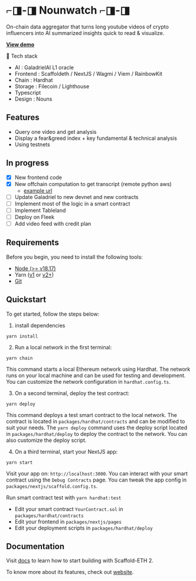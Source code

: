 # ⌐◨-◨  Nounwatch ⌐◨-◨

On-chain data aggregator that turns long youtube videos of crypto influencers into AI summarized insights quick to read & visualize.

**[View demo](https://ethglobal.com/showcase/nounwatch-vz83z)**

🧪 Tech stack

- AI : GaladrielAI L1 oracle
- Frontend :  Scaffoldeth / NextJS / Wagmi / Viem / RainbowKit
- Chain : Hardhat
- Storage : Filecoin / Lighthouse
- Typescript
- Design : Nouns

## Features

- Query one video and get analysis
- Display a fear&greed index + key fundamental & technical analysis
- Using testnets

## In progress

- [x] New frontend code
- [x] New offchain computation to get transcript (remote python aws)
  - [example url](https://3k1x93u5kg.execute-api.eu-west-1.amazonaws.com/api/get_transcript?videoId=adaZ2nN2NEw)
- [ ] Update Galadriel to new devnet and new contracts
- [ ] Implement most of the logic in a smart contract
- [ ] Implement Tableland
- [ ] Deploy on Fleek
- [ ] Add video feed with credit plan

## Requirements

Before you begin, you need to install the following tools:

- [Node (>= v18.17)](https://nodejs.org/en/download/)
- Yarn ([v1](https://classic.yarnpkg.com/en/docs/install/) or [v2+](https://yarnpkg.com/getting-started/install))
- [Git](https://git-scm.com/downloads)

## Quickstart

To get started, follow the steps below:

1. install dependencies

```
yarn install
```

2. Run a local network in the first terminal:

```
yarn chain
```

This command starts a local Ethereum network using Hardhat. The network runs on your local machine and can be used for testing and development. You can customize the network configuration in `hardhat.config.ts`.

3. On a second terminal, deploy the test contract:

```
yarn deploy
```

This command deploys a test smart contract to the local network. The contract is located in `packages/hardhat/contracts` and can be modified to suit your needs. The `yarn deploy` command uses the deploy script located in `packages/hardhat/deploy` to deploy the contract to the network. You can also customize the deploy script.

4. On a third terminal, start your NextJS app:

```
yarn start
```

Visit your app on: `http://localhost:3000`. You can interact with your smart contract using the `Debug Contracts` page. You can tweak the app config in `packages/nextjs/scaffold.config.ts`.

Run smart contract test with `yarn hardhat:test`

- Edit your smart contract `YourContract.sol` in `packages/hardhat/contracts`
- Edit your frontend in `packages/nextjs/pages`
- Edit your deployment scripts in `packages/hardhat/deploy`

## Documentation

Visit [docs](https://docs.scaffoldeth.io) to learn how to start building with Scaffold-ETH 2.

To know more about its features, check out [website](https://scaffoldeth.io).
